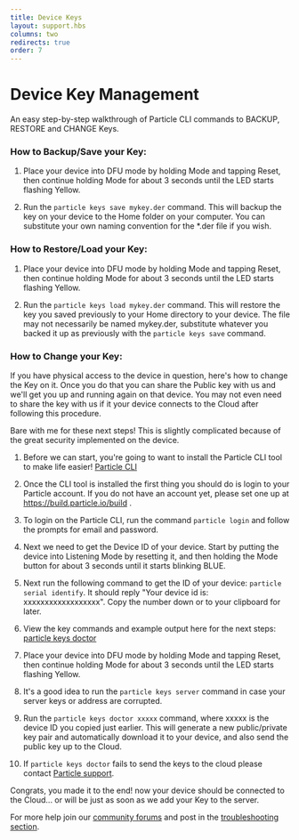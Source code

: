 ```yaml
---
title: Device Keys
layout: support.hbs
columns: two
redirects: true
order: 7
---
```


Device Key Management
===

An easy step-by-step walkthrough of Particle CLI commands to BACKUP, RESTORE and CHANGE Keys.

### How to Backup/Save your Key:

1. Place your device into DFU mode by holding Mode and tapping Reset, then continue holding Mode for about 3 seconds until the LED starts flashing Yellow.

2. Run the ``particle keys save mykey.der`` command. This will backup the key on your device to the Home folder on your computer.  You can substitute your own naming convention for the *.der file if you wish.

### How to Restore/Load your Key:

1. Place your device into DFU mode by holding Mode and tapping Reset, then continue holding Mode for about 3 seconds until the LED starts flashing Yellow.

2. Run the ``particle keys load mykey.der`` command. This will restore the key you saved previously to your Home directory to your device.  The file may not necessarily be named mykey.der, substitute whatever you backed it up as previously with the ``particle keys save`` command.

### How to Change your Key:

If you have physical access to the device in question, here's how to change the Key on it. Once you do that you can share the Public key with us and we'll get you up and running again on that device.  You may not even need to share the key with us if it your device connects to the Cloud after following this procedure.

Bare with me for these next steps! This is slightly complicated because of the great security implemented on the device.

1. Before we can start, you're going to want to install the Particle CLI tool to make life easier! [Particle CLI](/tutorials/developer-tools/cli)

2. Once the CLI tool is installed the first thing you should do is login to your Particle account.  If you do not have an account yet, please set one up at https://build.particle.io/build .

3. To login on the Particle CLI, run the command `particle login` and follow the prompts for email and password.

4. Next we need to get the Device ID of your device. Start by putting the device into Listening Mode by resetting it, and then holding the Mode button for about 3 seconds until it starts blinking BLUE.

5. Next run the following command to get the ID of your device: ``particle serial identify``. It should reply "Your device id is: xxxxxxxxxxxxxxxxxx". Copy the number down or to your clipboard for later.

6. View the key commands and example output here for the next steps: [particle keys doctor](/reference/cli/#particle-keys-doctor)

7. Place your device into DFU mode by holding Mode and tapping Reset, then continue holding Mode for about 3 seconds until the LED starts flashing Yellow.

8. It's a good idea to run the ``particle keys server`` command in case your server keys or address are corrupted.

9. Run the ``particle keys doctor xxxxx`` command, where xxxxx is the device ID you copied just earlier. This will generate a new public/private key pair and automatically download it to your device, and also send the public key up to the Cloud.

10. If ``particle keys doctor`` fails to send the keys to the cloud please contact [Particle support](https://support.particle.io).

Congrats, you made it to the end! now your device should be connected to the Cloud... or will be just as soon as we add your Key to the server.

For more help join our [community forums](http://community.particle.io/) and post in the [troubleshooting section](https://community.particle.io/c/troubleshooting).
